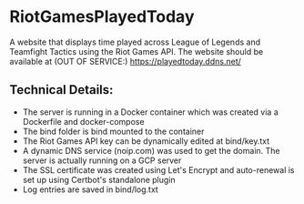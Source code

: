 # RiotGamesPlayedToday
A website that displays time played across League of Legends and Teamfight Tactics using the Riot Games API.
The website should be available at (OUT OF SERVICE:) https://playedtoday.ddns.net/

## Technical Details:
- The server is running in a Docker container which was created via a Dockerfile and docker-compose
- The bind folder is bind mounted to the container
- The Riot Games API key can be dynamically edited at bind/key.txt
- A dynamic DNS service (noip.com) was used to get the domain. The server is actually running on a GCP server
- The SSL certificate was created using Let's Encrypt and auto-renewal is set up using Certbot's standalone plugin
- Log entries are saved in bind/log.txt
